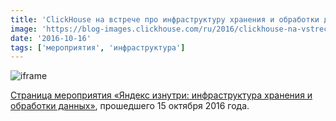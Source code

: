 ```yaml
---
title: 'ClickHouse на встрече про инфраструктуру хранения и обработки данных в Яндексе'
image: 'https://blog-images.clickhouse.com/ru/2016/clickhouse-na-vstreche-pro-infrastrukturu-khraneniya-i-obrabotki-dannykh-v-yandekse/main.jpg'
date: '2016-10-16'
tags: ['мероприятия', 'инфраструктура']
---
```


![iframe](https://www.youtube.com/embed/Ho4_dQk7dAg)

[Страница мероприятия «Яндекс изнутри: инфраструктура хранения и обработки данных»](https://events.yandex.ru/events/meetings/15-oct-2016/), прошедшего 15 октября 2016 года.
